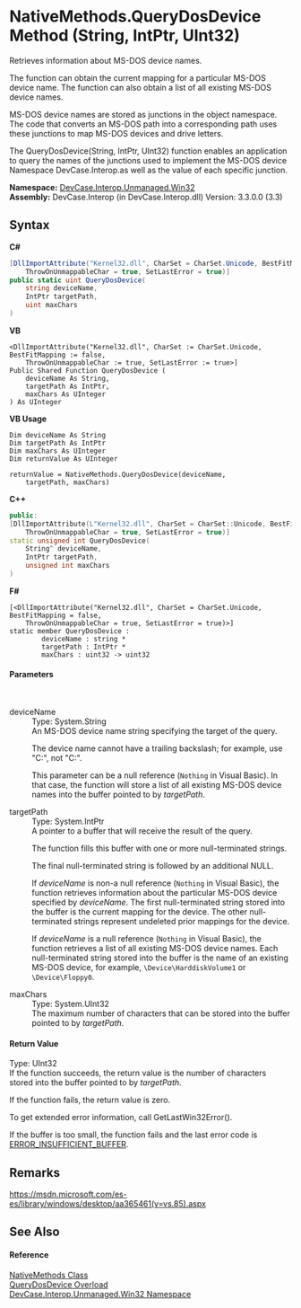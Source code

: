 # NativeMethods.QueryDosDevice Method (String, IntPtr, UInt32)
 

Retrieves information about MS-DOS device names. 

 The function can obtain the current mapping for a particular MS-DOS device name. The function can also obtain a list of all existing MS-DOS device names. 

 MS-DOS device names are stored as junctions in the object namespace. The code that converts an MS-DOS path into a corresponding path uses these junctions to map MS-DOS devices and drive letters. 

 The QueryDosDevice(String, IntPtr, UInt32) function enables an application to query the names of the junctions used to implement the MS-DOS device Namespace DevCase.Interop.as well as the value of each specific junction.

**Namespace:**&nbsp;<a href="N_DevCase_Interop_Unmanaged_Win32">DevCase.Interop.Unmanaged.Win32</a><br />**Assembly:**&nbsp;DevCase.Interop (in DevCase.Interop.dll) Version: 3.3.0.0 (3.3)

## Syntax

**C#**<br />
``` C#
[DllImportAttribute("Kernel32.dll", CharSet = CharSet.Unicode, BestFitMapping = false, 
	ThrowOnUnmappableChar = true, SetLastError = true)]
public static uint QueryDosDevice(
	string deviceName,
	IntPtr targetPath,
	uint maxChars
)
```

**VB**<br />
``` VB
<DllImportAttribute("Kernel32.dll", CharSet := CharSet.Unicode, BestFitMapping := false, 
	ThrowOnUnmappableChar := true, SetLastError := true>]
Public Shared Function QueryDosDevice ( 
	deviceName As String,
	targetPath As IntPtr,
	maxChars As UInteger
) As UInteger
```

**VB Usage**<br />
``` VB Usage
Dim deviceName As String
Dim targetPath As IntPtr
Dim maxChars As UInteger
Dim returnValue As UInteger

returnValue = NativeMethods.QueryDosDevice(deviceName, 
	targetPath, maxChars)
```

**C++**<br />
``` C++
public:
[DllImportAttribute(L"Kernel32.dll", CharSet = CharSet::Unicode, BestFitMapping = false, 
	ThrowOnUnmappableChar = true, SetLastError = true)]
static unsigned int QueryDosDevice(
	String^ deviceName, 
	IntPtr targetPath, 
	unsigned int maxChars
)
```

**F#**<br />
``` F#
[<DllImportAttribute("Kernel32.dll", CharSet = CharSet.Unicode, BestFitMapping = false, 
	ThrowOnUnmappableChar = true, SetLastError = true)>]
static member QueryDosDevice : 
        deviceName : string * 
        targetPath : IntPtr * 
        maxChars : uint32 -> uint32 

```


#### Parameters
&nbsp;<dl><dt>deviceName</dt><dd>Type: System.String<br />An MS-DOS device name string specifying the target of the query. 

 The device name cannot have a trailing backslash; for example, use "C:", not "C:\". 

 This parameter can be a null reference (`Nothing` in Visual Basic). In that case, the function will store a list of all existing MS-DOS device names into the buffer pointed to by *targetPath*.</dd><dt>targetPath</dt><dd>Type: System.IntPtr<br />A pointer to a buffer that will receive the result of the query. 

 The function fills this buffer with one or more null-terminated strings. 

 The final null-terminated string is followed by an additional NULL. 

 If *deviceName* is non-a null reference (`Nothing` in Visual Basic), the function retrieves information about the particular MS-DOS device specified by *deviceName*. The first null-terminated string stored into the buffer is the current mapping for the device. The other null-terminated strings represent undeleted prior mappings for the device. 

 If *deviceName* is a null reference (`Nothing` in Visual Basic), the function retrieves a list of all existing MS-DOS device names. Each null-terminated string stored into the buffer is the name of an existing MS-DOS device, for example, `\Device\HarddiskVolume1` or `\Device\Floppy0`.</dd><dt>maxChars</dt><dd>Type: System.UInt32<br />The maximum number of characters that can be stored into the buffer pointed to by *targetPath*.</dd></dl>

#### Return Value
Type: UInt32<br />If the function succeeds, the return value is the number of characters stored into the buffer pointed to by *targetPath*. 

 If the function fails, the return value is zero. 

 To get extended error information, call GetLastWin32Error(). 

 If the buffer is too small, the function fails and the last error code is <a href="T_DevCase_Interop_Unmanaged_Win32_Enums_Win32ErrorCode">ERROR_INSUFFICIENT_BUFFER</a>.

## Remarks
<a href="https://msdn.microsoft.com/es-es/library/windows/desktop/aa365461(v=vs.85).aspx" target="_blank">https://msdn.microsoft.com/es-es/library/windows/desktop/aa365461(v=vs.85).aspx</a>

## See Also


#### Reference
<a href="T_DevCase_Interop_Unmanaged_Win32_NativeMethods">NativeMethods Class</a><br /><a href="Overload_DevCase_Interop_Unmanaged_Win32_NativeMethods_QueryDosDevice">QueryDosDevice Overload</a><br /><a href="N_DevCase_Interop_Unmanaged_Win32">DevCase.Interop.Unmanaged.Win32 Namespace</a><br />